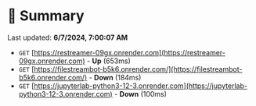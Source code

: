 # 📖 Summary
Last updated: **6/7/2024, 7:00:07 AM**

- `GET` [https://restreamer-09gx.onrender.com](https://restreamer-09gx.onrender.com) - **Up** (653ms)
- `GET` [https://filestreambot-b5k6.onrender.com/](https://filestreambot-b5k6.onrender.com/) - **Down** (184ms)
- `GET` [https://jupyterlab-python3-12-3.onrender.com](https://jupyterlab-python3-12-3.onrender.com) - **Down** (100ms)
